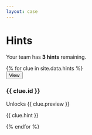 ```yaml
---
layout: case
---
```

<div class="content" data-view="hints">
    <h1>Hints</h1>
    <p>Your team has <strong id="hints-remaining">3 hints</strong> remaining.</p>
    <p id="hints-message" class="message"></p>
    {% for clue in site.data.hints %}
    <div class="mission-row" data-clue="{{ clue.id }}">
        <button class="button mission-accept">View</button>
        <div class="mission-preview">
            <h3>
                <i class="fa fa-key"></i>
                <span>{{ clue.id }}</span>
                <span class="players message success"></span>
            </h3>
            <p>Unlocks {{ clue.preview }}</p>
        </div>
        <p class="hidden" data-platypus="{{ clue.id }}">{{ clue.hint }}</p>
    </div>
    {% endfor %}
</div>